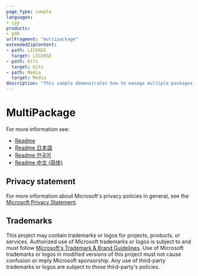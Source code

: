 ```yaml
---
page_type: sample
languages:
- cpp
products:
- gdk
urlFragment: "multipackage"
extendedZipContent:
- path: LICENSE
  target: LICENSE
- path: Kits
  target: Kits
- path: Media
  target: Media
description: "This sample demonstrates how to manage multiple packages that are capable of launching between each other."
---
```


# MultiPackage

For more information see: 
- [Readme](https://github.com/microsoft/Xbox-GDK-Samples/blob/main/Samples/System/MultiPackage/readme_en-us.md)
- [Readme 日本語](https://github.com/microsoft/Xbox-GDK-Samples/blob/main/Samples/System/MultiPackage/readme_ja-jp.md)
- [Readme 한국어](https://github.com/microsoft/Xbox-GDK-Samples/blob/main/Samples/System/MultiPackage/readme_ko-kr.md)
- [Readme 中文 (简体)](https://github.com/microsoft/Xbox-GDK-Samples/blob/main/Samples/System/MultiPackage/readme_zh-cn.md)

## Privacy statement

For more information about Microsoft's privacy policies in general, see the [Microsoft Privacy Statement](https://privacy.microsoft.com/privacystatement/).

## Trademarks

This project may contain trademarks or logos for projects, products, or services. Authorized use of Microsoft trademarks or logos is subject to and must follow [Microsoft's Trademark & Brand Guidelines](https://www.microsoft.com/en-us/legal/intellectualproperty/trademarks/usage/general). Use of Microsoft trademarks or logos in modified versions of this project must not cause confusion or imply Microsoft sponsorship. Any use of third-party trademarks or logos are subject to those third-party's policies.
